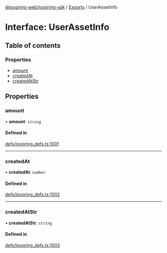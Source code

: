 [@loopring-web/loopring-sdk](../README.md) / [Exports](../modules.md) / UserAssetInfo

# Interface: UserAssetInfo

## Table of contents

### Properties

- [amount](UserAssetInfo.md#amount)
- [createdAt](UserAssetInfo.md#createdat)
- [createdAtStr](UserAssetInfo.md#createdatstr)

## Properties

### amount

• **amount**: `string`

#### Defined in

[defs/loopring_defs.ts:1001](https://github.com/Loopring/loopring_sdk/blob/1830d54/src/defs/loopring_defs.ts#L1001)

___

### createdAt

• **createdAt**: `number`

#### Defined in

[defs/loopring_defs.ts:1002](https://github.com/Loopring/loopring_sdk/blob/1830d54/src/defs/loopring_defs.ts#L1002)

___

### createdAtStr

• **createdAtStr**: `string`

#### Defined in

[defs/loopring_defs.ts:1003](https://github.com/Loopring/loopring_sdk/blob/1830d54/src/defs/loopring_defs.ts#L1003)
